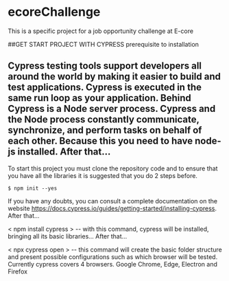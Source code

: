 # ecoreChallenge
This is a specific project for a job opportunity challenge at E-core

##GET START PROJECT WITH CYPRESS
prerequisite to installation

## Cypress testing tools support developers all around the world by making it easier to build and test applications. Cypress is executed in the same run loop as your application. Behind Cypress is a Node server process. Cypress and the Node process constantly communicate, synchronize, and perform tasks on behalf of each other. Because this you need to have node-js installed. After that...

To start this project you must clone the repository code and to ensure that you have all the libraries it is suggested that you do 2 steps before.

```
$ npm init --yes
```
If you have any doubts, you can consult a complete documentation on the website https://docs.cypress.io/guides/getting-started/installing-cypress. After that...

 < npm install cypress >
-- with this command, cypress will be installed, bringing all its basic libraries... After that...

< npx cypress open >
-- this command will create the basic folder structure and present possible configurations such as which browser will be tested. Currently cypress covers 4 browsers. Google Chrome, Edge, Electron and Firefox
